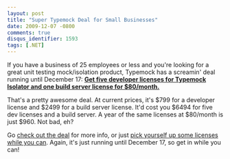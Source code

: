 ```yaml
---
layout: post
title: "Super Typemock Deal for Small Businesses"
date: 2009-12-07 -0800
comments: true
disqus_identifier: 1593
tags: [.NET]
---
```

If you have a business of 25 employees or less and you're looking for a
great unit testing mock/isolation product, Typemock has a screamin' deal
running until December 17: [**Get five developer licenses for Typemock
Isolator and one build server license for
\$80/month.**](https://www.plimus.com/jsp/redirect.jsp?contractId=2616274&referrer=tillig)

That's a pretty awesome deal. At current prices, it's \$799 for a
developer license and \$2499 for a build server license. It'd cost you
\$6494 for five dev licenses and a build server. A year of the same
licenses at \$80/month is just \$960. Not bad, eh?

Go [check out the
deal](https://www.plimus.com/jsp/redirect.jsp?contractId=2616274&referrer=tillig)
for more info, or just [pick yourself up some licenses while you
can](https://www.plimus.com/jsp/buynow.jsp?contractId=2616274&referrer=tillig).
Again, it's just running until December 17, so get in while you can!

